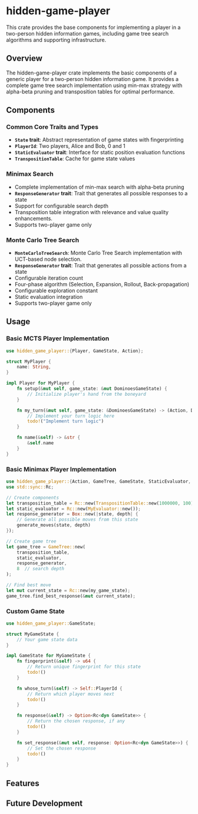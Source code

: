 # hidden-game-player

This crate provides the base components for implementing a player in a two-person hidden information games, including game tree search algorithms and supporting infrastructure.

## Overview

The hidden-game-player crate implements the basic components of a generic player for a two-person hidden information game. It provides a complete game tree search implementation using min-max strategy with alpha-beta pruning and transposition tables for optimal performance.

## Components

### Common Core Traits and Types

- **`State` trait**: Abstract representation of game states with fingerprinting
- **`PlayerId`**: Two players, Alice and Bob, 0 and 1
- **`StaticEvaluator` trait**: Interface for static position evaluation functions
- **`TranspositionTable`**: Cache for game state values

### Minimax Search

- Complete implementation of min-max search with alpha-beta pruning
- **`ResponseGenerator` trait**: Trait that generates all possible responses to a state
- Support for configurable search depth
- Transposition table integration with relevance and value quality enhancements.
- Supports two-player game only

### Monte Carlo Tree Search

- **`MonteCarloTreeSearch`**: Monte Carlo Tree Search implementation with UCT-based node selection.
- **`ResponseGenerator` trait**: Trait that generates all possible actions from a state
- Configurable iteration count
- Four-phase algorithm (Selection, Expansion, Rollout, Back-propagation)
- Configurable exploration constant
- Static evaluation integration
- Supports two-player game only

## Usage

### Basic MCTS Player Implementation

```rust
use hidden_game_player::{Player, GameState, Action};

struct MyPlayer {
    name: String,
}

impl Player for MyPlayer {
    fn setup(&mut self, game_state: &mut DominoesGameState) {
        // Initialize player's hand from the boneyard
    }

    fn my_turn(&mut self, game_state: &DominoesGameState) -> (Action, DominoesGameState) {
        // Implement your turn logic here
        todo!("Implement turn logic")
    }

    fn name(&self) -> &str {
        &self.name
    }
}
```

### Basic Minimax Player Implementation

```rust
use hidden_game_player::{Action, GameTree, GameState, StaticEvaluator, TranspositionTable};
use std::sync::Rc;

// Create components
let transposition_table = Rc::new(TranspositionTable::new(1000000, 100));
let static_evaluator = Rc::new(MyEvaluator::new());
let response_generator = Box::new(|state, depth| {
    // Generate all possible moves from this state
    generate_moves(state, depth)
});

// Create game tree
let game_tree = GameTree::new(
    transposition_table,
    static_evaluator,
    response_generator,
    8  // search depth
);

// Find best move
let mut current_state = Rc::new(my_game_state);
game_tree.find_best_response(&mut current_state);
```

### Custom Game State

```rust
use hidden_game_player::GameState;

struct MyGameState {
    // Your game state data
}

impl GameState for MyGameState {
    fn fingerprint(&self) -> u64 {
        // Return unique fingerprint for this state
        todo!()
    }

    fn whose_turn(&self) -> Self::PlayerId {
        // Return which player moves next
        todo!()
    }

    fn response(&self) -> Option<Rc<dyn GameState>> {
        // Return the chosen response, if any
        todo!()
    }

    fn set_response(&mut self, response: Option<Rc<dyn GameState>>) {
        // Set the chosen response
        todo!()
    }
}
```

## Features

## Future Development
